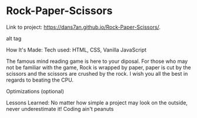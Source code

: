 # Rock-Paper-Scissors


Link to project: https://dans7an.github.io/Rock-Paper-Scissors/.

alt tag

How It's Made:
Tech used: HTML, CSS, Vanilla JavaScript

The famous mind reading game is here to your diposal. For those who may not be familiar with the game, Rock is wrapped by paper, paper is cut by the scissors and the scissors are crushed by the rock. I wish you all the best in regards to beating the CPU.

Optimizations
(optional)

Lessons Learned:
No matter how simple a project may look on the outside, never underestimate it! Coding ain't peanuts
